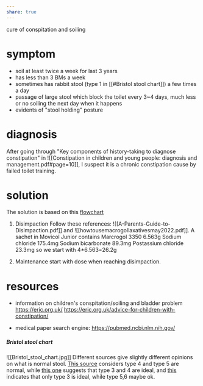 ```yaml
---
share: true
---
```


cure of conspitation and soiling

# symptom
- soil at least twice a week for last 3 years
- has less than 3 BMs a week
- sometimes has rabbit stool  (type 1 in [[#Bristol stool chart]]) a few times a day
- passage of large stool which block the toilet every 3~4 days, much less or no soiling the next day when it happens
- evidents of "stool holding" posture

# diagnosis
After going through "Key components of history-taking to diagnose constipation" in ![[Constipation in children and young people: diagnosis and management.pdf#page=10]], I suspect it is a chronic constipation cause by failed toilet training.

# solution
The solution is based on this [flowchart](https://eric.org.uk/childrens-continence-pathway/flowchart-constipation/)
1. Disimpaction 
	Follow these references: ![[A-Parents-Guide-to-Disimpaction.pdf]] and ![[howtousemacrogollaxativesmay2022.pdf]].
	 A sachet in Movicol Junior contains 
		Marcrogol 3350 6.563g
		Sodium chloride 175.4mg
		Sodium bicarbonate 89.3mg
		Postassium chloride 23.3mg
		so we start with 4*6.563=26.2g
	
2. Maintenance
start with dose when reaching disimpaction.


# resources
- information on children's conspitation/soiling and bladder problem
	https://eric.org.uk/ 
	https://eric.org.uk/advice-for-children-with-constipation/

- medical paper search engine: 
	https://pubmed.ncbi.nlm.nih.gov/

##### Bristol stool chart
![[Bristol_stool_chart.jpg]]
Different sources give slightly different opinions on what is normal  stool. [This source](https://www.gutsense.org/constipation/normal_stools.html) considers type 4 and type 5 are normal, while [this one](https://pediatricsurgery.stanford.edu/Conditions/BowelManagement/bristol-stool-form-scale.html) suggests that type 3 and 4 are ideal, and [this](https://eric.org.uk/poo-checker/) indicates that only type 3 is ideal, while type 5,6 maybe ok.
